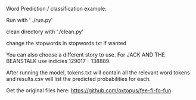 Word Prediction / classification example:

Run with ' ./run.py'

clean directory with './clean.py'

change the stopwords in stopwords.txt if wanted

You can also choose a different story to use. For JACK AND THE BEANSTALK use indicies 129017 - 138889.

After running the model, tokens.txt will contain all the relevant word tokens and results.csv will list the predicted probabilities for each.



Get the original files here: https://github.com/oxtopus/fee-fi-fo-fun
